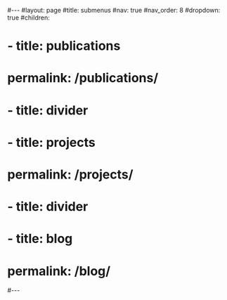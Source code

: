#---
#layout: page
#title: submenus
#nav: true
#nav_order: 8
#dropdown: true
#children:
#  - title: publications
#    permalink: /publications/
#  - title: divider
#  - title: projects
#    permalink: /projects/
#  - title: divider
#  - title: blog
#    permalink: /blog/
#---
